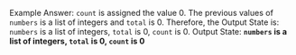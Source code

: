 Example Answer:
`count` is assigned the value 0. The previous values of `numbers` is a list of integers and `total` is 0. Therefore, the Output State is: `numbers` is a list of integers, `total` is 0, `count` is 0.
Output State: **`numbers` is a list of integers, `total` is 0, `count` is 0**